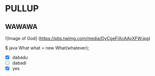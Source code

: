 # PULLUP

## WAWAWA

![Image of God] (https://pbs.twimg.com/media/DyCgeFjXcAAyXFW.jpg)

$ java
What what = new What(whatever);

- [x] dabadu
- [ ] dabadi
- [x] yes
